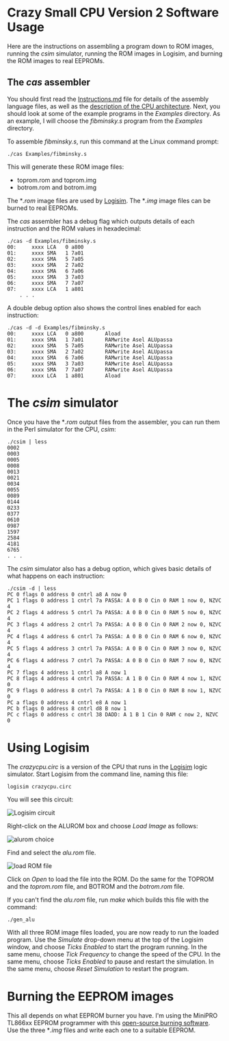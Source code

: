 # Crazy Small CPU Version 2 Software Usage

Here are the instructions on assembling a program
down to ROM images, running the *csim* simulator,
running the ROM images in Logisim, and burning the
ROM images to real EEPROMs.

## The *cas* assembler

You should first read the [Instructions.md](Instructions.md)
file for details of the assembly language files, as well as the
[description of the CPU architecture](http://minnie.tuhs.org/Programs/CrazySmallCPU/description.html). Next, you should look at some of the example programs in
the *Examples* directory. As an example, I will choose the
*fibminsky.s* program from the *Examples* directory.

To assemble *fibminsky.s*, run this command at the Linux command prompt:

```
./cas Examples/fibminsky.s
```

This will generate these ROM image files:
 * toprom.rom and toprom.img
 * botrom.rom and botrom.img

The **.rom* image files are used by [Logisim](http://www.cburch.com/logisim/).
The **.img* image files can be burned to real EEPROMs.

The *cas* assembler has a debug flag which outputs details of each instruction and
the ROM values in hexadecimal:

```
./cas -d Examples/fibminsky.s
00:     xxxx LCA   0 a800
01:     xxxx SMA   1 7a01
02:     xxxx SMA   5 7a05
03:     xxxx SMA   2 7a02
04:     xxxx SMA   6 7a06
05:     xxxx SMA   3 7a03
06:     xxxx SMA   7 7a07
07:     xxxx LCA   1 a801
    . . .
```

A double debug option also shows the control lines enabled for each instruction:

```
./cas -d -d Examples/fibminsky.s
00:     xxxx LCA   0 a800       Aload 
01:     xxxx SMA   1 7a01       RAMwrite Asel ALUpassa 
02:     xxxx SMA   5 7a05       RAMwrite Asel ALUpassa 
03:     xxxx SMA   2 7a02       RAMwrite Asel ALUpassa 
04:     xxxx SMA   6 7a06       RAMwrite Asel ALUpassa 
05:     xxxx SMA   3 7a03       RAMwrite Asel ALUpassa 
06:     xxxx SMA   7 7a07       RAMwrite Asel ALUpassa 
07:     xxxx LCA   1 a801       Aload 
```

# The *csim* simulator

Once you have the **.rom* output files from the assembler, you can run
them in the Perl simulator for the CPU, *csim*:

```
./csim | less
0002
0003
0005
0008
0013
0021
0034
0055
0089
0144
0233
0377
0610
0987
1597
2584
4181
6765
. . .
```

The *csim* simulator also has a debug option, which gives basic details of
what happens on each instruction:

```
./csim -d | less
PC 0 flags 0 address 0 cntrl a8 A now 0 
PC 1 flags 0 address 1 cntrl 7a PASSA: A 0 B 0 Cin 0 RAM 1 now 0, NZVC 4
PC 2 flags 4 address 5 cntrl 7a PASSA: A 0 B 0 Cin 0 RAM 5 now 0, NZVC 4
PC 3 flags 4 address 2 cntrl 7a PASSA: A 0 B 0 Cin 0 RAM 2 now 0, NZVC 4
PC 4 flags 4 address 6 cntrl 7a PASSA: A 0 B 0 Cin 0 RAM 6 now 0, NZVC 4
PC 5 flags 4 address 3 cntrl 7a PASSA: A 0 B 0 Cin 0 RAM 3 now 0, NZVC 4
PC 6 flags 4 address 7 cntrl 7a PASSA: A 0 B 0 Cin 0 RAM 7 now 0, NZVC 4
PC 7 flags 4 address 1 cntrl a8 A now 1 
PC 8 flags 4 address 4 cntrl 7a PASSA: A 1 B 0 Cin 0 RAM 4 now 1, NZVC 0
PC 9 flags 0 address 8 cntrl 7a PASSA: A 1 B 0 Cin 0 RAM 8 now 1, NZVC 0
PC a flags 0 address 4 cntrl e8 A now 1 
PC b flags 0 address 8 cntrl d8 B now 1 
PC c flags 0 address c cntrl 38 DADD: A 1 B 1 Cin 0 RAM c now 2, NZVC 0
```

# Using Logisim

The *crazycpu.circ* is a version of the CPU that runs in the
[Logisim](http://www.cburch.com/logisim/) logic simulator.
Start Logisim from the command line, naming this file:

```
logisim crazycpu.circ
```

You will see this circuit:

![Logisim circuit](https://raw.githubusercontent.com/DoctorWkt/CSCv2/master/Figs/Logisim1.png)

Right-click on the ALUROM box and choose *Load Image* as follows:

![alurom choice](https://raw.githubusercontent.com/DoctorWkt/CSCv2/master/Figs/Logisim2.png)

Find and select the *alu.rom* file.

![load ROM file](https://raw.githubusercontent.com/DoctorWkt/CSCv2/master/Figs/Logisim3.png)

Click on *Open* to load the file into the ROM. Do the
same for the TOPROM and the *toprom.rom* file, and BOTROM and the *botrom.rom* file.

If you can't find the *alu.rom* file, run *make* which builds this file with the command:

```
./gen_alu
```

With all three ROM image files loaded, you are now ready to run the loaded program. Use
the *Simulate* drop-down menu at the top of the Logisim window, and choose *Ticks Enabled*
to start the program running. In the same menu, choose *Tick Frequency* to change the
speed of the CPU. In the same menu, choose *Ticks Enabled* to pause and restart the simulation.
In the same menu, choose *Reset Simulation* to restart the program.

# Burning the EEPROM images

This all depends on what EEPROM burner you have. I'm using the MiniPRO TL866xx
EEPROM programmer with this
[open-source burning software](https://github.com/vdudouyt/minipro).
Use the three **.img* files and write each one to a suitable EEPROM.
